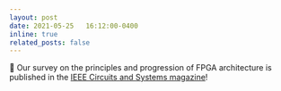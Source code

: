 ```yaml
---
layout: post
date: 2021-05-25   16:12:00-0400
inline: true
related_posts: false
---
```


📜 Our survey on the principles and progression of FPGA architecture is published in the [IEEE Circuits and Systems magazine](https://ieee-cas.org/publication/ieee-circuits-and-systems-magazine)!
